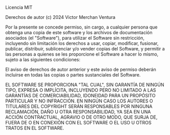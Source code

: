 
Licencia MIT

Derechos de autor (c) 2024 Victor Merchan Ventura

Por la presente se concede permiso, sin cargo, a cualquier persona que obtenga una copia
de este software y los archivos de documentación asociados (el "Software"), para utilizar
el Software sin restricción, incluyendo sin limitación los derechos a usar, copiar, modificar,
fusionar, publicar, distribuir, sublicenciar y/o vender copias del Software, y permitir a las
personas a quienes se les proporcione el Software a hacer lo mismo, sujeto a las siguientes
condiciones:

El aviso de derechos de autor anterior y este aviso de permiso deberán incluirse en todas
las copias o partes sustanciales del Software.

EL SOFTWARE SE PROPORCIONA "TAL CUAL", SIN GARANTÍA DE NINGÚN TIPO, EXPRESA O IMPLÍCITA,
INCLUYENDO PERO NO LIMITADO A LAS GARANTÍAS DE COMERCIABILIDAD, IDONEIDAD PARA UN PROPÓSITO
PARTICULAR Y NO INFRACCIÓN. EN NINGÚN CASO LOS AUTORES O TITULARES DEL COPYRIGHT SERÁN
RESPONSABLES POR NINGUNA RECLAMACIÓN, DAÑO U OTRA RESPONSABILIDAD, YA SEA EN UNA ACCIÓN
CONTRACTUAL, AGRAVIO O DE OTRO MODO, QUE SURJA DE, FUERA DE O EN CONEXIÓN CON EL SOFTWARE O
EL USO U OTROS TRATOS EN EL SOFTWARE.
